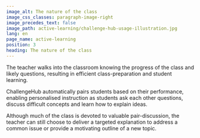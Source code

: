 ```yaml
---
image_alt: The nature of the class
image_css_classes: paragraph-image-right
image_precedes_text: false
image_path: active-learning/challenge-hub-usage-illustration.jpg
lang: en
page_name: active-learning
position: 3
heading: The nature of the class
---
```


The teacher walks into the classroom knowing the progress of the class and likely questions, resulting in efficient class-preparation and student learning.

ChallengeHub automatically pairs students based on their performance, enabling personalised instruction as students ask each other questions, discuss difficult concepts and learn how to explain ideas.

Although much of the class is devoted to valuable pair-discussion, the teacher can still choose to deliver a targeted explanation to address a common issue or provide a motivating outline of a new topic.
